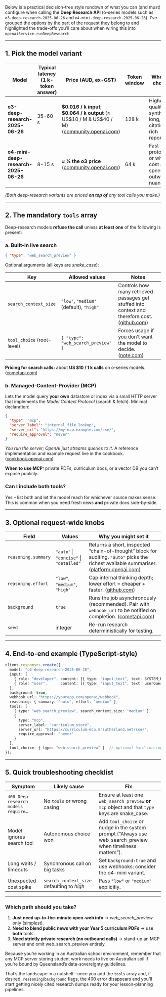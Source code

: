 Below is a practical decision-tree style rundown of what you can (and must) configure when calling the **Deep Research API** (o-series models such as `o3-deep-research-2025-06-26` and `o4-mini-deep-research-2025-06-26`).  I’ve grouped the options by the part of the request they belong to and highlighted the trade-offs you’ll care about when wiring this into `openaiService.runDeepResearch`.

---

## 1. Pick the model variant

| Model                                | Typical latency (1 k-token answer) | Price (AUD, ex-GST)                                                                                   | Token window | When to choose                                          |
| ------------------------------------ | ---------------------------------- | ----------------------------------------------------------------------------------------------------- | ------------ | ------------------------------------------------------- |
| **o3-deep-research-2025-06-26**      | 35-60 s                            | **\$0.016 / k input**; **\$0.064 / k output** (≈ US\$10 / M & US\$40 / M) ([community.openai.com][1]) | 128 k        | Highest quality synthesis; long, citation-rich reports. |
| **o4-mini-deep-research-2025-06-26** | 8-15 s                             | **≈ ¼ the o3 price** ([community.openai.com][1])                                                      | 64 k         | Fast prototypes or when cost & speed outweigh nuance.   |

*(Both deep-research variants are priced **on top of** any tool calls you make.)*

---

## 2. The mandatory **`tools`** array

Deep-research models **refuse the call** unless **at least one** of the following is present:

### a. Built-in live search

```json
{ "type": "web_search_preview" }
```

Optional arguments (all keys are *snake\_case*):

| Key                        | Allowed values                          | Notes                                                                                               |
| -------------------------- | --------------------------------------- | --------------------------------------------------------------------------------------------------- |
| `search_context_size`      | `"low"`, `"medium"` (default), `"high"` | Controls how many retrieved passages get stuffed into context and therefore cost. ([github.com][2]) |
| `tool_choice` (root-level) | `{ "type": "web_search_preview" }`      | Forces usage if you don’t want the model to decide. ([note.com][3])                                 |

**Pricing for search calls:** about **US \$10 / 1 k calls** on o-series models. ([cometapi.com][4])

### b. Managed-Content-Provider (**MCP**)

Lets the model query **your own** datastore or index via a small HTTP server that implements the *Model Context Protocol* (search & fetch). Minimal declaration:

```json
{
  "type": "mcp",
  "server_label": "internal_file_lookup",
  "server_url": "https://my-mcp.example.com/sse/",
  "require_approval": "never"
}
```

*You run the server; OpenAI just streams queries to it.* A reference implementation and example request live in the cookbook. ([cookbook.openai.com][5])

**When to use MCP:** private PDFs, curriculum docs, or a vector DB you can’t expose publicly.

### Can I include both tools?

Yes – list both and let the model reach for whichever source makes sense. This is common when you need fresh news **and** private docs side-by-side.

---

## 3. Optional request-wide knobs

| Field               | Values                                  | Why you might set it                                                                                                                          |
| ------------------- | --------------------------------------- | --------------------------------------------------------------------------------------------------------------------------------------------- |
| `reasoning.summary` | `"auto"` \| `"concise"` \| `"detailed"` | Returns a short, inspected “chain-of-thought” block for auditing. `"auto"` picks the richest available summariser. ([platform.openai.com][6]) |
| `reasoning.effort`  | `"low"`, `"medium"`, `"high"`           | Cap internal thinking depth; lower effort = cheaper + faster. ([github.com][7])                                                               |
| `background`        | `true`                                  | Runs the job asynchronously (recommended). Pair with `webhook_url` to be notified on completion. ([cometapi.com][4])                          |
| `seed`              | integer                                 | Re-run research deterministically for testing.                                                                                                |

---

## 4. End-to-end example (TypeScript-style)

```ts
client.responses.create({
  model: "o3-deep-research-2025-06-26",
  input: [
    { role: "developer", content: [{ type: "input_text", text: SYSTEM_PROMPT }] },
    { role: "user",      content: [{ type: "input_text", text: userQuery }] }
  ],
  background: true,
  webhook_url: "https://yourapp.com/openai/webhook",
  reasoning: { summary: "auto", effort: "medium" },
  tools: [
    { type: "web_search_preview", search_context_size: "medium" },
    {
      type: "mcp",
      server_label: "curriculum_store",
      server_url: "https://curriculum-mcp.mrsutherland.net/sse/",
      require_approval: "never"
    }
  ],
  tool_choice: { type: "web_search_preview" }  // optional hard-forcing
});
```

---

## 5. Quick troubleshooting checklist

| Symptom                             | Likely cause                               | Fix                                                                                                          |
| ----------------------------------- | ------------------------------------------ | ------------------------------------------------------------------------------------------------------------ |
| `400 Deep research models require…` | No `tools` or wrong casing                 | Ensure at least one `web_search_preview` **or** `mcp` object and that `type` keys are snake\_case.           |
| Model ignores search tool           | Autonomous choice won                      | Add `tool_choice` or nudge in the system prompt (“Always use web\_search\_preview when timeliness matters”). |
| Long waits / timeouts               | Synchronous call on big tasks              | Set `background:true` and use webhooks; consider the o4-mini variant.                                        |
| Unexpected cost spike               | `search_context_size` defaulting to *high* | Pass `"low"` or `"medium"` explicitly.                                                                       |

---

### Which path should **you** take?

1. **Just need up-to-the-minute open-web info** → *web\_search\_preview* only (simplest).
2. **Need to blend public news with your Year 5 curriculum PDFs** → use **both** tools.
3. **Need strictly private research (no outbound calls)** → stand-up an MCP server and omit web\_search\_preview entirely.

Because you’re working in an Australian school environment, remember that any MCP server storing student work needs to live on Australian soil if you’re bound by Queensland’s data-sovereignty guidelines.

That’s the landscape in a nutshell—once you add the `tools` array and, if desired, `reasoning`/`background` flags, the 400 error disappears and you’ll start getting nicely cited research dumps ready for your lesson-planning pipelines.

[1]: https://community.openai.com/t/deep-research-in-the-api-webhooks-and-web-search-with-o3/1299919?utm_source=chatgpt.com "Deep research in the API, webhooks, and web search with o3"
[2]: https://github.com/ConechoAI/openai-websearch-mcp "GitHub - ConechoAI/openai-websearch-mcp: openai websearch tool as mcp server"
[3]: https://note.com/npaka/n/n0410c8e3f31e "OpenAI Responses API 入門 (9) - Web search｜npaka"
[4]: https://www.cometapi.com/openai-launches-deep-research-api-add-web-search/ "OpenAI Launches Deep Research API and Adds Web Search to o3, o3-Pro, and o4-Mini Models - CometAPI"
[5]: https://cookbook.openai.com/examples/deep_research_api/how_to_build_a_deep_research_mcp_server/readme "Building a Deep Research MCP Server"
[6]: https://platform.openai.com/docs/guides/reasoning?utm_source=chatgpt.com "Reasoning models - OpenAI API"
[7]: https://github.com/openai/openai-node/issues/1487?utm_source=chatgpt.com "Missing `Summary` Type on reasoning parameter for reasoning model calls ..."

